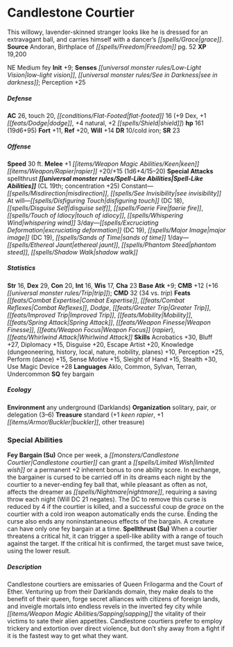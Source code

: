 ﻿---
cssclass: [monsters]
title1: Candlestone Courtier
desc_short: This willowy, lavender-skinned stranger looks like he is dressed for an
  extravagant ball, and carries himself with a dancer's grace.
title2: Candlestone Courtier
CR: 12
sources:
- name: Andoran, Birthplace of Freedom
  page: 52
  link: http://paizo.com/products/btpy9dz4?Pathfinder-Campaign-Setting-Andoran-Birthplace-of-Freedom
XP: 19200
alignment: NE
size: Medium
type: fey
initiative:
  bonus: 9
senses:
  low-light vision: true
  see in darkness: true
AC:
  AC: 26
  touch: 20
  flat_footed: 16
  components:
    dex: 9
    dodge: 1
    natural: 4
    shield: 2
HP:
  HP: 161
  long: 19d6+95
saves:
  fort: 11
  ref: 20
  will: 14
DR:
- amount: 10
  weakness: cold iron
SR: 23
speeds:
  base: 30
attacks:
  melee:
  - - text: +1 keen rapier +20/+15 (1d6+4/15-20)
      entries:
      - - damage: 1d6+4
          crit_range: 15-20
      attack: +1 keen rapier
      bonus:
      - 20
      - 15
  special:
  - spellthrust
spell_like_abilities:
  entries:
  - name: misdirection
    source: default
    freq: Constant
  - name: see invisibility
    source: default
    freq: Constant
  - superscripts:
    - UM
    name: disfiguring touch
    source: default
    freq: At will
    DC: 18
  - name: disguise self
    source: default
    freq: At will
  - name: faerie fire
    source: default
    freq: At will
  - name: touch of idiocy
    source: default
    freq: At will
  - name: whispering wind
    source: default
    freq: At will
  - superscripts:
    - UM
    name: excruciating deformation
    source: default
    freq: 3/day
    DC: 19
  - name: major image
    source: default
    freq: 3/day
    DC: 19
  - superscripts:
    - UM
    name: sands of time
    source: default
    freq: 3/day
  - name: ethereal jaunt
    source: default
    freq: 1/day
  - name: phantom steed
    source: default
    freq: 1/day
  - name: shadow walk
    source: default
    freq: 1/day
  sources:
  - name: default
    CL: 19
    concentration: 25
ability_scores:
  STR: 16
  DEX: 29
  CON: 20
  INT: 16
  WIS: 17
  CHA: 23
BAB: 9
CMB: 12
CMB_other: +16 trip
CMD: 32
CMD_other: 34 vs. trip
feats:
- name: Combat Expertise
- name: Combat Reflexes
- name: Dodge
- name: Greater Trip
- name: Improved Trip
- name: Mobility
- name: Spring Attack
- name: Weapon Finesse
- name: Weapon Focus (rapier)
- name: Whirlwind Attack
skills:
  Acrobatics: 30
  Bluff: 27
  Diplomacy: 15
  Disguise: 20
  Escape Artist: 20
  Knowledge (dungeoneering): 10
  Knowledge (history): 10
  Knowledge (local): 10
  Knowledge (nature): 10
  Knowledge (nobility): 10
  Knowledge (planes): 10
  Perception: 25
  Perform (dance): 15
  Sense Motive: 15
  Sleight of Hand: 15
  Stealth: 30
  Use Magic Device: 28
languages:
- Aklo
- Common
- Sylvan
- Terran
- Undercommon
special_qualities:
- fey bargain
ecology:
  environment: any underground (Darklands)
  organization: solitary, pair, or delegation (3-6)
  treasure_type: standard
  treasure:
  - +1 keen rapier
  - +1 buckler
  - other treasure
special_abilities:
  Fey Bargain (Su): Once per week, a Candlestone courtier can grant a limited wish
    or a permanent +2 inherent bonus to one ability score. In exchange, the bargainer
    is cursed to be carried off in its dreams each night by the courtier to a never-ending
    fey ball that, while pleasant as often as not, affects the dreamer as nightmare,
    requiring a saving throw each night (Will DC 21 negates). The DC to remove this
    curse is reduced by 4 if the courtier is killed, and a successful coup de grace
    on the courtier with a cold iron weapon automatically ends the curse. Ending the
    curse also ends any noninstantaneous effects of the bargain. A creature can have
    only one fey bargain at a time.
  Spellthrust (Su): When a courtier threatens a critical hit, it can trigger a spell-like
    ability with a range of touch against the target. If the critical hit is confirmed,
    the target must save twice, using the lower result.
desc_long: Candlestone courtiers are emissaries of Queen Frilogarma and the Court
  of Ether. Venturing up from their Darklands domain, they make deals to the benefit
  of their queen, forge secret alliances with citizens of foreign lands, and inveigle
  mortals into endless revels in the inverted fey city while sapping the vitality
  of their victims to sate their alien appetites. Candlestone courtiers prefer to
  employ trickery and extortion over direct violence, but don't shy away from a fight
  if it is the fastest way to get what they want.

---

# Candlestone Courtier
This willowy, lavender-skinned stranger looks like he is dressed for an extravagant ball, and carries himself with a dancer’s _[[spells/Grace|grace]]_.
**Source** Andoran, Birthplace of _[[spells/Freedom|Freedom]]_ pg. 52
**XP** 19,200

NE Medium fey
**Init** +9; **Senses** _[[universal monster rules/Low-Light Vision|low-light vision]]_, _[[universal monster rules/See in Darkness|see in darkness]]_; Perception +25

##### Defense

**AC** 26, touch 20, _[[conditions/Flat-Footed|flat-footed]]_ 16 (+9 Dex, +1 _[[feats/Dodge|dodge]]_, +4 natural, +2 _[[spells/Shield|shield]]_)
**hp** 161 (19d6+95)
**Fort** +11, **Ref** +20, **Will** +14
**DR** 10/cold iron; **SR** 23

##### Offense
**Speed** 30 ft.
**Melee** +1 _[[items/Weapon Magic Abilities/Keen|keen]]_ _[[items/Weapon/Rapier|rapier]]_ +20/+15 (1d6+4/15–20)
**Special Attacks** spellthrust
**_[[universal monster rules/Spell-Like Abilities|Spell-Like Abilities]]_** (CL 19th; concentration +25)
Constant—_[[spells/Misdirection|misdirection]]_, _[[spells/See Invisibility|see invisibility]]_
At will—_[[spells/Disfiguring Touch|disfiguring touch]]_ (DC 18), _[[spells/Disguise Self|disguise self]]_, _[[spells/Faerie Fire|faerie fire]]_, _[[spells/Touch of Idiocy|touch of idiocy]]_, _[[spells/Whispering Wind|whispering wind]]_
3/day—_[[spells/Excruciating Deformation|excruciating deformation]]_ (DC 19), _[[spells/Major Image|major image]]_ (DC 19), _[[spells/Sands of Time|sands of time]]_
1/day—_[[spells/Ethereal Jaunt|ethereal jaunt]]_, _[[spells/Phantom Steed|phantom steed]]_, _[[spells/Shadow Walk|shadow walk]]_

##### Statistics
**Str** 16, **Dex** 29, **Con** 20, **Int** 16, **Wis** 17, **Cha** 23
**Base Atk** +9; **CMB** +12 (+16 _[[universal monster rules/Trip|trip]]_); **CMD** 32 (34 vs. _trip_)
**Feats** _[[feats/Combat Expertise|Combat Expertise]]_, _[[feats/Combat Reflexes|Combat Reflexes]]_, _Dodge_, _[[feats/Greater Trip|Greater Trip]]_, _[[feats/Improved Trip|Improved Trip]]_, _[[feats/Mobility|Mobility]]_, _[[feats/Spring Attack|Spring Attack]]_, _[[feats/Weapon Finesse|Weapon Finesse]]_, _[[feats/Weapon Focus|Weapon Focus]]_ (_rapier_), _[[feats/Whirlwind Attack|Whirlwind Attack]]_
**Skills** Acrobatics +30, Bluff +27, Diplomacy +15, Disguise +20, Escape Artist +20, Knowledge (dungeoneering, history, local, nature, nobility, planes) +10, Perception +25, Perform (dance) +15, Sense Motive +15, Sleight of Hand +15, Stealth +30, Use Magic Device +28
**Languages** Aklo, Common, Sylvan, Terran, Undercommon
**SQ** fey bargain

##### Ecology

**Environment** any underground (Darklands)
**Organization** solitary, pair, or delegation (3–6)
**Treasure** standard (+1 _keen_ _rapier_, +1 _[[items/Armor/Buckler|buckler]]_, other treasure)

### Special Abilities

**Fey Bargain (Su)** Once per week, a _[[monsters/Candlestone Courtier|Candlestone courtier]]_ can grant a _[[spells/Limited Wish|limited wish]]_ or a permanent +2 inherent bonus to one ability score. In exchange, the bargainer is cursed to be carried off in its dreams each night by the courtier to a never-ending fey ball that, while pleasant as often as not, affects the dreamer as _[[spells/Nightmare|nightmare]]_, requiring a saving throw each night (Will DC 21 negates). The DC to remove this curse is reduced by 4 if the courtier is killed, and a successful coup de _grace_ on the courtier with a cold iron weapon automatically ends the curse. Ending the curse also ends any noninstantaneous effects of the bargain. A creature can have only one fey bargain at a time.
**Spellthrust (Su)** When a courtier threatens a critical hit, it can trigger a spell-like ability with a range of touch against the target. If the critical hit is confirmed, the target must save twice, using the lower result.

##### Description

Candlestone courtiers are emissaries of Queen Frilogarma and the Court of Ether. Venturing up from their Darklands domain, they make deals to the benefit of their queen, forge secret alliances with citizens of foreign lands, and inveigle mortals into endless revels in the inverted fey city while _[[items/Weapon Magic Abilities/Sapping|sapping]]_ the vitality of their victims to sate their alien appetites. Candlestone courtiers prefer to employ trickery and extortion over direct violence, but don’t shy away from a fight if it is the fastest way to get what they want.